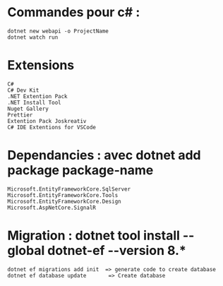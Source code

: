 # Commandes pour c# :
    dotnet new webapi -o ProjectName
    dotnet watch run 

# Extensions
    C#
    C# Dev Kit
    .NET Extention Pack
    .NET Install Tool
    Nuget Gallery
    Prettier
    Extention Pack Joskreativ
    C# IDE Extentions for VSCode

# Dependancies : avec dotnet add package package-name
    Microsoft.EntityFrameworkCore.SqlServer
    Microsoft.EntityFrameworkCore.Tools
    Microsoft.EntityFrameworkCore.Design
    Microsoft.AspNetCore.SignalR

# Migration : dotnet tool install --global dotnet-ef --version 8.*
    dotnet ef migrations add init  => generate code to create database
    dotnet ef database update       => Create database
